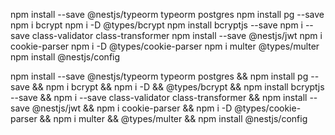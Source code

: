 

npm install --save @nestjs/typeorm typeorm postgres
npm install pg --save
npm i bcrypt
npm i -D @types/bcrypt
npm install bcryptjs --save
npm i --save class-validator class-transformer
npm install --save @nestjs/jwt
npm i cookie-parser
npm i -D @types/cookie-parser
npm i multer @types/multer
npm install @nestjs/config



npm install --save @nestjs/typeorm typeorm postgres && npm install pg --save && npm i bcrypt && npm i -D && @types/bcrypt && npm install bcryptjs --save && npm i --save class-validator class-transformer && npm install --save @nestjs/jwt && npm i cookie-parser && npm i -D @types/cookie-parser && npm i multer && @types/multer && npm install @nestjs/config